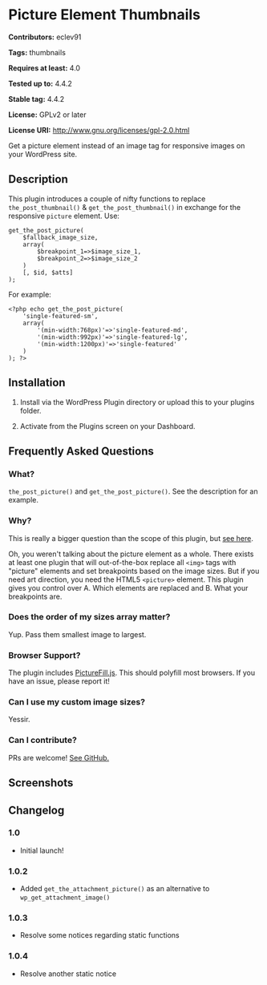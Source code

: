 # Picture Element Thumbnails #
**Contributors:** eclev91

**Tags:** thumbnails

**Requires at least:** 4.0

**Tested up to:** 4.4.2

**Stable tag:** 4.4.2

**License:** GPLv2 or later

**License URI:** http://www.gnu.org/licenses/gpl-2.0.html


Get a picture element instead of an image tag for responsive images on your WordPress site.

## Description ##

This plugin introduces a couple of nifty functions to replace `the_post_thumbnail()` & `get_the_post_thumbnail()` in exchange for the responsive `picture` element. Use:

```
get_the_post_picture(
	$fallback_image_size,
	array(
		$breakpoint_1=>$image_size_1,
		$breakpoint_2=>$image_size_2
	)
	[, $id, $atts]
);
```

For example:

```
<?php echo get_the_post_picture(
	'single-featured-sm',
	array(
		'(min-width:768px)'=>'single-featured-md',
		'(min-width:992px)'=>'single-featured-lg',
		'(min-width:1200px)'=>'single-featured'
	)
); ?>
```

## Installation ##

1. Install via the WordPress Plugin directory or upload this to your plugins folder.

2. Activate from the Plugins screen on your Dashboard.

## Frequently Asked Questions ##

### What? ###

`the_post_picture()` and `get_the_post_picture()`. See the description for an example.

### Why? ###

This is really a bigger question than the scope of this plugin, but [see here](http://code.tutsplus.com/tutorials/better-responsive-images-with-the-picture-element--net-36583).

Oh, you weren't talking about the picture element as a whole. There exists at least one plugin that will out-of-the-box replace all `<img>` tags with "picture" elements and set breakpoints based on the image sizes. But if you need art direction, you need the HTML5 `<picture>` element. This plugin gives you control over A. Which elements are replaced and B. What your breakpoints are.

### Does the order of my sizes array matter? ###

Yup. Pass them smallest image to largest.

### Browser Support? ###

The plugin includes [PictureFill.js](http://scottjehl.github.io/picturefill/). This should polyfill most browsers. If you have an issue, please report it!

### Can I use my custom image sizes? ###

Yessir.

### Can I contribute? ###

PRs are welcome! [See GitHub.](https://github.com/ethanclevenger91/WordpressPictureElement)


## Screenshots ##


## Changelog ##

### 1.0 ###
* Initial launch!

### 1.0.2 ###
* Added `get_the_attachment_picture()` as an alternative to `wp_get_attachment_image()`

### 1.0.3 ###
* Resolve some notices regarding static functions

### 1.0.4 ###
* Resolve another static notice
